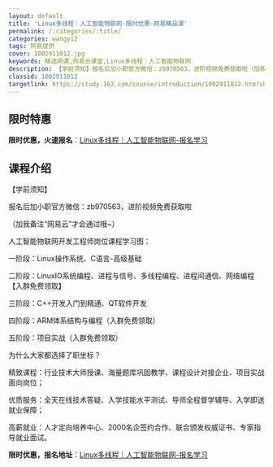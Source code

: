 ```yaml
---
layout: default
title: 'Linux多线程｜人工智能物联网-限时优惠-网易精品课'
permalink: /:categories/:title/
categories: wangyi2
tags: 网易提供
cover: 1002911012.jpg
keywords: 精选网课,网易云课堂,Linux多线程｜人工智能物联网
description: 【学前须知】报名后加小职官方微信：zb970563，进阶视频免费获取啦（加我备注“网易云”才会通过哦~）人工智能物联网开
classid: 1002911012
targetlink: https://study.163.com/course/introduction/1002911012.htm?share=1&shareId=1025206652&utm_campaign=share&utm_medium=iphoneShare&utm_source=&utm_u=1025206652
---
```


## 限时特惠

**限时优惠，火速报名**：[Linux多线程｜人工智能物联网-报名学习](https://study.163.com/course/introduction/1002911012.htm?share=1&shareId=1025206652&utm_campaign=share&utm_medium=iphoneShare&utm_source=&utm_u=1025206652)

## 课程介绍

【学前须知】

报名后加小职官方微信：zb970563，进阶视频免费获取啦

（加我备注“网易云”才会通过哦~）





人工智能物联网开发工程师岗位课程学习图：

一阶段：Linux操作系统、C语言-高级基础

二阶段：LinuxIO系统编程、进程与信号、多线程编程、进程间通信、网络编程【入群免费领取】

三阶段：C++开发入门到精通、QT软件开发

四阶段：ARM体系结构与编程（入群免费领取）

五阶段：项目实战（入群免费领取）



为什么大家都选择了职坐标？

精致课程：行业技术大师授课、海量题库巩固教学、课程设计对接企业、项目实战面向岗位；         

优质服务：全天在线技术答疑、入学技能水平测试、导师全程督学辅导、入学即送就业保障； 

高薪就业：人才定向培养中心、2000名企签约合作、联合颁发权威证书、专家指导就业面试。

**限时优惠，报名地址**：[Linux多线程｜人工智能物联网-报名学习](https://study.163.com/course/introduction/1002911012.htm?share=1&shareId=1025206652&utm_campaign=share&utm_medium=iphoneShare&utm_source=&utm_u=1025206652)

